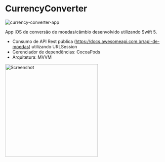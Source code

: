 # CurrencyConverter
![currency-converter-app](https://socialify.git.ci/mtsfreitas/currency-converter-app/image?language=1&name=1&owner=1&pattern=Circuit%20Board&theme=Light)

App iOS de conversão de moedas/câmbio desenvolvido utilizando Swift 5. 

- Consumo de API Rest pública (https://docs.awesomeapi.com.br/api-de-moedas) utilizando URLSession 
- Gerenciador de dependências: CocoaPods
- Arquitetura: MVVM


<img src="https://github.com/mtsfreitas/CurrencyConverter/assets/21324690/d59507ac-5356-4486-917f-3f76f9881a76" width="300" alt="Screenshot">
